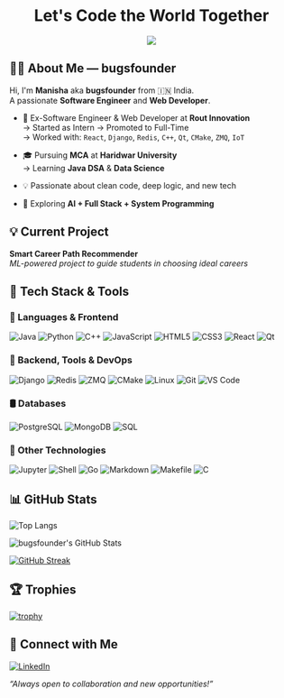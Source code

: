 <!-- GitHub Profile README -->

<h1 align="center">Let's Code the World Together</h1>

<p align="center">
  <img src="https://readme-typing-svg.herokuapp.com?font=Fira+Code&pause=1000&color=39FF14&center=true&vCenter=true&width=435&lines=Hello%2C+I'm+Manisha+(bugsfounder);Software+Engineer+%7C+Web+Developer;Java+DSA+%7C+Data+Science+Learner;Clean+Code+%7C+Deep+Tech+Lover">
</p>


## 👩‍💻 About Me — bugsfounder

Hi, I'm **Manisha** aka **bugsfounder** from 🇮🇳 India.  
A passionate **Software Engineer** and **Web Developer**.

- 💼 Ex-Software Engineer & Web Developer at **Rout Innovation**  
  → Started as Intern → Promoted to Full-Time  
  → Worked with: `React`, `Django`, `Redis`, `C++`, `Qt`, `CMake`, `ZMQ`, `IoT`

- 🎓 Pursuing **MCA** at **Haridwar University**  
  → Learning **Java DSA** & **Data Science**

- 💡 Passionate about clean code, deep logic, and new tech  
- 🚀 Exploring **AI + Full Stack + System Programming**



## 💡 Current Project

**Smart Career Path Recommender**  
_ML-powered project to guide students in choosing ideal careers_  
<!-- [View Project](https://github.com/bugsfounder/smart-career-path-recommender) -->

<!-- You can add more projects here if you wish -->



## 💼 Tech Stack & Tools

### 🚀 Languages & Frontend
![Java](https://img.shields.io/badge/Java-ED8B00?style=flat&logo=java&logoColor=white)
![Python](https://img.shields.io/badge/Python-3670A0?style=flat&logo=python&logoColor=white)
![C++](https://img.shields.io/badge/C++-00599C?style=flat&logo=c%2B%2B&logoColor=white)
![JavaScript](https://img.shields.io/badge/JavaScript-F7DF1E?style=flat&logo=javascript&logoColor=black)
![HTML5](https://img.shields.io/badge/HTML-E34F26?style=flat&logo=html5&logoColor=white)
![CSS3](https://img.shields.io/badge/CSS-1572B6?style=flat&logo=css3&logoColor=white)
![React](https://img.shields.io/badge/React-20232A?style=flat&logo=react&logoColor=61DAFB)
![Qt](https://img.shields.io/badge/Qt-41CD52?style=flat&logo=qt&logoColor=white)

### 🔧 Backend, Tools & DevOps
![Django](https://img.shields.io/badge/Django-092E20?style=flat&logo=django&logoColor=white)
![Redis](https://img.shields.io/badge/Redis-DC382D?style=flat&logo=redis&logoColor=white)
![ZMQ](https://img.shields.io/badge/ZMQ-000000?style=flat&logo=zeromq&logoColor=white)
![CMake](https://img.shields.io/badge/CMake-064F8C?style=flat&logo=cmake&logoColor=white)
![Linux](https://img.shields.io/badge/Linux-FCC624?style=flat&logo=linux&logoColor=black)
![Git](https://img.shields.io/badge/Git-F05032?style=flat&logo=git&logoColor=white)
![VS Code](https://img.shields.io/badge/VS%20Code-007ACC?style=flat&logo=visual-studio-code&logoColor=white)

### 🛢️ Databases
![PostgreSQL](https://img.shields.io/badge/PostgreSQL-316192?style=flat&logo=postgresql&logoColor=white)
![MongoDB](https://img.shields.io/badge/MongoDB-4EA94B?style=flat&logo=mongodb&logoColor=white)
![SQL](https://img.shields.io/badge/SQL-4479A1?style=flat&logo=sqlite&logoColor=white)

### 🧰 Other Technologies
![Jupyter](https://img.shields.io/badge/Jupyter-FA0F00?style=flat&logo=jupyter&logoColor=white)
![Shell](https://img.shields.io/badge/Shell-121011?style=flat&logo=gnu-bash&logoColor=white)
![Go](https://img.shields.io/badge/Go-00ADD8?style=flat&logo=go&logoColor=white)
![Markdown](https://img.shields.io/badge/Markdown-000000?style=flat&logo=markdown&logoColor=white)
![Makefile](https://img.shields.io/badge/Makefile-3F6E91?style=flat&logo=cmake&logoColor=white)
![C](https://img.shields.io/badge/C-A8B9CC?style=flat&logo=c&logoColor=white)



## 📊 GitHub Stats

![Top Langs](https://github-readme-stats.vercel.app/api/top-langs/?username=bugsfounder&hide=jupyter%20notebook,makefile,html,css,markdown&layout=compact&theme=tokyonight)

![bugsfounder's GitHub Stats](https://github-readme-stats.vercel.app/api?username=bugsfounder&show_icons=true&theme=tokyonight)

[![GitHub Streak](https://github-readme-streak-stats.herokuapp.com/?user=bugsfounder&theme=radical)](https://git.io/streak-stats&theme=tokyonight)



## 🏆 Trophies

[![trophy](https://github-profile-trophy.vercel.app/?username=bugsfounder&theme=radical&no-frame=true&no-bg=true&margin-w=4)](https://github.com/ryo-ma/github-profile-trophy)



## 🤝 Connect with Me

[![LinkedIn](https://img.shields.io/badge/LinkedIn-bugsfounder-blue?style=flat&logo=linkedin)](https://www.linkedin.com/in/bugsfounder/)


_“Always open to collaboration and new opportunities!”_
